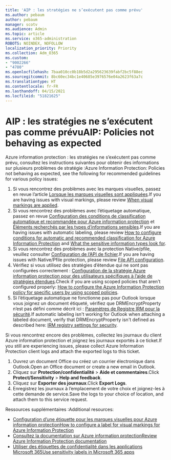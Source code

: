 ```yaml
---
title: 'AIP : les stratégies ne s’exécutent pas comme prévu'
ms.author: pebaum
author: pebaum
manager: scotv
ms.audience: Admin
ms.topic: article
ms.service: o365-administration
ROBOTS: NOINDEX, NOFOLLOW
localization_priority: Priority
ms.collection: Adm_O365
ms.custom:
- "9002266"
- "4780"
ms.openlocfilehash: 7baa010cc0b18b5d2a295623639fabf2bc5f88ec
ms.sourcegitcommit: 8bc60ec34bc1e40685e3976576e04a2623f63a7c
ms.translationtype: HT
ms.contentlocale: fr-FR
ms.lasthandoff: 04/15/2021
ms.locfileid: "51821625"
---
```

# <a name="aip-policies-not-behaving-as-expected"></a><span data-ttu-id="e0e2c-102">AIP : les stratégies ne s’exécutent pas comme prévu</span><span class="sxs-lookup"><span data-stu-id="e0e2c-102">AIP: Policies not behaving as expected</span></span>

<span data-ttu-id="e0e2c-103">Azure information protection : les stratégies ne s’exécutent pas comme prévu, consultez les instructions suivantes pour obtenir des informations sur plusieurs problèmes de stratégie :</span><span class="sxs-lookup"><span data-stu-id="e0e2c-103">Azure Information Protection: Policies not behaving as expected, see the following for recommended guidelines for various policy issues:</span></span>

1. <span data-ttu-id="e0e2c-104">Si vous rencontrez des problèmes avec les marques visuelles, passez en revue l’article [Lorsque les marques visuelles sont appliquées](https://docs.microsoft.com/azure/information-protection/configure-policy-markings#when-visual-markings-are-applied).</span><span class="sxs-lookup"><span data-stu-id="e0e2c-104">If you are having issues with visual markings, please review [When visual markings are applied](https://docs.microsoft.com/azure/information-protection/configure-policy-markings#when-visual-markings-are-applied).</span></span>
2. <span data-ttu-id="e0e2c-105">Si vous rencontrez des problèmes avec l’étiquetage automatique, passez en revue [Configuration des conditions de classification automatique et recommandée pour Azure information protection](https://docs.microsoft.com/azure/information-protection/configure-policy-classification) et [Éléments recherchés par les types d’informations sensibles](https://docs.microsoft.com/microsoft-365/compliance/sensitive-information-type-entity-definitions).</span><span class="sxs-lookup"><span data-stu-id="e0e2c-105">If you are having issues with automatic labeling, please review [How to configure conditions for automatic and recommended classification for Azure Information Protection](https://docs.microsoft.com/azure/information-protection/configure-policy-classification) and [What the sensitive information types look for](https://docs.microsoft.com/microsoft-365/compliance/sensitive-information-type-entity-definitions).</span></span>
3. <span data-ttu-id="e0e2c-106">Si vous rencontrez des problèmes avec la protection Native/pfile, veuillez consulter [Configuration de l’API de fichier](https://docs.microsoft.com/azure/information-protection/develop/file-api-configuration).</span><span class="sxs-lookup"><span data-stu-id="e0e2c-106">If you are having issues with Native/Pfile protection, please review [File API configuration](https://docs.microsoft.com/azure/information-protection/develop/file-api-configuration).</span></span>
4. <span data-ttu-id="e0e2c-107">Vérifiez si vous utilisez des stratégies d’étendue qui ne sont pas configurées correctement : [Configuration de la stratégie Azure information protection pour des utilisateurs spécifiques à l’aide de stratégies étendues](https://docs.microsoft.com/azure/information-protection/configure-policy-scope).</span><span class="sxs-lookup"><span data-stu-id="e0e2c-107">Check if you are using scoped policies that aren't configured properly: [How to configure the Azure Information Protection policy for specific users by using scoped policies](https://docs.microsoft.com/azure/information-protection/configure-policy-scope).</span></span>
5. <span data-ttu-id="e0e2c-108">Si l’étiquetage automatique ne fonctionne pas pour Outlook lorsque vous joignez un document étiqueté, vérifiez que DRMEncryptProperty n’est pas défini comme décrit ici : [Paramètres de Registre IRM pour la sécurité](https://docs.microsoft.com/deployoffice/security/protect-sensitive-messages-and-documents-by-using-irm-in-office#office-2016-irm-registry-key-options).</span><span class="sxs-lookup"><span data-stu-id="e0e2c-108">If automatic labeling isn't working for Outlook when attaching a labeled document, verify that DRMEncryptProperty isn't defined as described here: [IRM registry settings for security](https://docs.microsoft.com/deployoffice/security/protect-sensitive-messages-and-documents-by-using-irm-in-office#office-2016-irm-registry-key-options).</span></span>

<span data-ttu-id="e0e2c-109">Si vous rencontrez encore des problèmes, collectez les journaux du client Azure information protection et joignez les journaux exportés à ce ticket.</span><span class="sxs-lookup"><span data-stu-id="e0e2c-109">If you still are experiencing issues, please collect Azure Information Protection client logs and attach the exported logs to this ticket.</span></span>

1. <span data-ttu-id="e0e2c-110">Ouvrez un document Office ou créez un courrier électronique dans Outlook.</span><span class="sxs-lookup"><span data-stu-id="e0e2c-110">Open an Office document or create a new email in Outlook.</span></span>
2. <span data-ttu-id="e0e2c-111">Cliquez sur **Protection/confidentialité** > **Aide et commentaires**.</span><span class="sxs-lookup"><span data-stu-id="e0e2c-111">Click **Protect/Sensitivity** > **Help and feedback**.</span></span>
3. <span data-ttu-id="e0e2c-112">Cliquez sur **Exporter des journaux**.</span><span class="sxs-lookup"><span data-stu-id="e0e2c-112">Click **Export Logs**.</span></span>
4. <span data-ttu-id="e0e2c-113">Enregistrez les journaux à l’emplacement de votre choix et joignez-les à cette demande de service.</span><span class="sxs-lookup"><span data-stu-id="e0e2c-113">Save the logs to your choice of location, and attach them to this service request.</span></span>

<span data-ttu-id="e0e2c-114">Ressources supplémentaires :</span><span class="sxs-lookup"><span data-stu-id="e0e2c-114">Additional resources:</span></span>

- [<span data-ttu-id="e0e2c-115">Configuration d’une étiquette pour les marques visuelles pour Azure information protection</span><span class="sxs-lookup"><span data-stu-id="e0e2c-115">How to configure a label for visual markings for Azure Information Protection</span></span>](https://docs.microsoft.com/azure/information-protection/configure-policy-markings)
- [<span data-ttu-id="e0e2c-116">Consultez la documentation sur Azure information protection</span><span class="sxs-lookup"><span data-stu-id="e0e2c-116">Review Azure Information Protection documentation</span></span>](https://docs.microsoft.com/azure/information-protection/what-is-information-protection)
- [<span data-ttu-id="e0e2c-117">Utiliser des étiquettes de confidentialité dans les applications Microsoft 365</span><span class="sxs-lookup"><span data-stu-id="e0e2c-117">Use sensitivity labels in Microsoft 365 apps</span></span>](https://docs.microsoft.com/microsoft-365/compliance/sensitivity-labels-office-apps)

